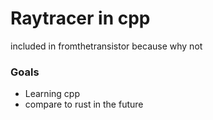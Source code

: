 # Raytracer in cpp

included in fromthetransistor because why not

### Goals
- Learning cpp
- compare to rust in the future
